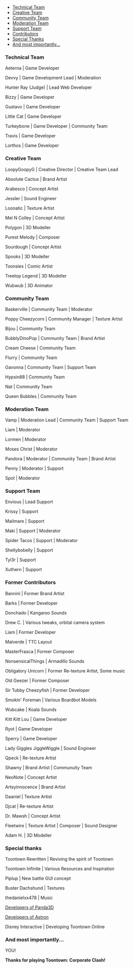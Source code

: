 * [Technical Team](#technical-team)
* [Creative Team](#creative-team)
* [Community Team](#community-team)
* [Moderation Team](#moderation-team)
* [Support Team](#support-team)
* [Contributors](#contributors)
* [Special Thanks](#special-thanks)
* [And most importantly...](#and-most-importantly)

### <a name="technical-team"></a>Technical Team

Aeterna | Game Developer

Devvy | Game Development Lead | Moderation

Hunter Ray (Judge) | Lead Web Developer

Bizzy | Game Developer

Gustavo | Game Developer

Little Cat | Game Developer

Turkeybone | Game Developer | Community Team

Travis | Game Developer

Lorthos | Game Developer

### <a name="creative-team"></a>Creative Team

LoopyGoopyG | Creative Director | Creative Team Lead

Absolute Cactus | Brand Artist

Arabesco | Concept Artist

Jessler | Sound Engineer

Loonatic | Texture Artist

Mel N Colley | Concept Artist

Polygon | 3D Modeller

Purest Melody | Composer

Sourdough | Concept Artist

Spooks | 3D Modeller

Toonsies | Comic Artist

Treetop Legend | 3D Modeller

Wubwub | 3D Animator


### <a name="community-team"></a>Community Team

Baskerville | Community Team | Moderator

Poppy Cheezycorn | Community Manager | Texture Artist

Bijou | Community Team

BubblyDinoPop | Community Team | Brand Artist

Cream Cheese | Community Team

Flurry | Community Team

Gavonna | Community Team | Support Team

Hypsin88 | Community Team

Nat | Community Team

Queen Bubbles | Community Team




### <a name="moderation-team"></a>Moderation Team

Vamp | Moderation Lead | Community Team | Support Team

Liam | Moderator

Lormen | Moderator

Moses Christ | Moderator

Pandora | Moderator | Community Team | Brand Artist

Penny | Moderator | Support

Spot | Moderator



### <a name="support-team"></a>Support Team

Envious | Lead Support

Krissy | Support

Mailmare | Support

Maki | Support | Moderator

Spider Tacos | Support | Moderator

Shellybobelly | Support

Tyl3r | Support

Xuthern | Support



### <a name="contributors"></a>Former Contributors

Bannini | Former Brand Artist

Barks | Former Developer

Donchado | Kangaroo Sounds

Drew C. | Various tweaks, orbital camera system

Liam | Former Developer

Malverde | TTC Layout

MasterFrasca | Former Composer

NonsensicalThings | Armadillo Sounds

Obligatory Unicorn | Former Re-texture Artist, Some music

Old Geezer | Former Composer

Sir Tubby Cheezyfish | Former Developer

Smokin' Foreman | Various Boardbot Models

Wubcake | Koala Sounds

Kitt Kitt Lou | Game Developer

Ryot | Game Developer

Sperry | Game Developer

Lady Giggles JiggleWiggle | Sound Engineer

Qpeck | Re-texture Artist

Shawny | Brand Artist | Communuity Team

NeoNote | Concept Artist

Artsyinnocence | Brand Artist

Daaniel | Texture Artist

Djcat | Re-texture Artist

Dr. Mawsh | Concept Artist

Fleetwire | Texture Artist | Composer | Sound Designer

Adam H. | 3D Modeller

### <a name="special-thanks"></a>Special thanks

Toontown Rewritten | Reviving the spirit of Toontown

Toontown Infinite | Various Resources and Inspiration

Piplup | New battle GUI concept

Buster Dachshund | Textures

thedanielxx478 | Music

[Developers of Panda3D](https://github.com/Astron/panda3d/graphs/contributors)

[Developers of Astron](https://github.com/Astron/Astron/graphs/contributors)

Disney Interactive | Developing Toontown Online



### <a name="and-most-importantly"></a>And most importantly...


YOU!


**Thanks for playing Toontown: Corporate Clash!**
